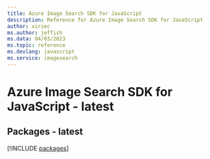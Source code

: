 ```yaml
---
title: Azure Image Search SDK for JavaScript
description: Reference for Azure Image Search SDK for JavaScript
author: xirzec
ms.author: jeffish
ms.data: 04/03/2023
ms.topic: reference
ms.devlang: javascript
ms.service: imagesearch
---
```

# Azure Image Search SDK for JavaScript - latest
## Packages - latest
[!INCLUDE [packages](image-search-index.md)]